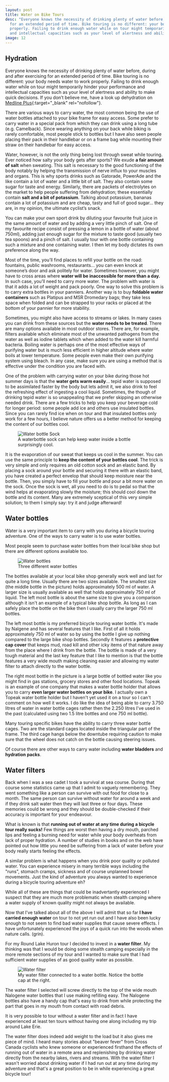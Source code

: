 ```yaml
---
layout: post
title: Water on Bike Tours
desc: "Everyone knows the necessity of drinking plenty of water before, during and after exercising 
  for an extended period of time. Bike touring is no different: your body needs water to work 
  properly. Failing to drink enough water while on tour might temporarily hinder your performance 
  and intellectual capacities such as your level of alertness and ability to make quick decisions."
image: 12
---
```



## Hydration
Everyone knows the necessity of drinking plenty of water before, during and after exercising 
for an extended period of time. Bike touring is no different: your body needs water to work 
properly. Failing to drink enough water while on tour might temporarily hinder your performance 
and intellectual capacities such as your level of alertness and ability to make quick decisions.
If you don’t believe me, have a look up dehydration on 
 [Medline Plus](http://www.nlm.nih.gov/medlineplus/ency/article/000982.htm){:target="_blank" rel="nofollow"}.

<!-- more -->

There are various ways to carry water, the most common being the use of water bottles attached 
to your bike frame for easy access. Some prefer to carry water in a special pack from which they 
can drink using a long tube (e.g. Camelback). Since wearing anything on your back while biking 
is rarely comfortable, most people stick to bottles but I have also seen people placing their 
pack in their handlebar or on a frame bag while mounting their straw on their handlebar for easy access.

Water, however, is not the only thing being lost through sweat while touring. Ever noticed how 
salty your body gets after sports? We exude **a fair amount of salt** when sweating. This salt is 
necessary to the good functioning of the body notably by helping the transmission of nerve 
influx to your muscles and organs. This is why sports drinks such as Gatorade, PowerAde and 
the like contain a lot of water and a little bit of salt. They also contain some sugar for 
taste and energy. Similarly, there are packets of electrolytes on the market to help people 
suffering from dehydration; these essentially contain **salt and a bit of potassium**. 
Talking about potassium, bananas contain a lot of potassium and are cheap, tasty and full of good sugar… 
they are, in my opinion, the ultimate cyclist’s snack.

You can make your own sport drink by diluting your favourite fruit juice in the same amount of water and 
by adding a very little pinch of salt. One of my favourite recipe consist of pressing a lemon in a bottle 
of water (about 750ml), adding just enough sugar for the mixture to taste good (usually two tea spoons) 
and a pinch of salt. I usually tour with one bottle containing such a mixture and one containing water. 
I then let my body dictates its own preference along the way.

Most of the time, you’ll find places to refill your bottle on the road: fountains, public washrooms, 
restaurants… you can even knock at someone’s door and ask politely for water. Sometimes however, you 
might have to cross areas where **water will be inaccessible for more than a day.** In such case, 
you’ll need to carry more water. The problem with water is that it adds a lot of weight and pack poorly. 
One way to solve this problem is to carry extra bottles in your panniers. Another way is to buy **foldable 
water containers** such as Platipus and MSR Dromedary bags; they take less space when folded and can be 
strapped to your racks or placed at the bottom of your pannier for more stability.

Sometimes, you might also have access to streams or lakes. In many cases you can drink from these sources 
but the **water needs to be treated**. There are many options available in most outdoor stores. There are, 
for example, filters available which eliminate most of the unwanted pathogens from the water as well as 
iodine tablets which when added to the water kill harmful bacteria. Boiling water is perhaps one of the 
most effective ways of purifying water but is much less efficient in higher altitude where water boils 
at lower temperature. Some people even make their own purifying system using bleach. In any case, make 
sure you are using a method that is effective under the condition you are faced with.

One of the problem with carrying water on your bike during those hot summer days is that the **water gets 
warm easily**… tepid water is supposed to be assimilated faster by the body but lets admit it, we also 
drink to feel the refreshing effect of ingesting a cool liquid. Sometimes, the though of drinking tepid 
water is so unappealing that we prefer skipping an otherwise needed drink. There are a few tricks to help 
you keep your beverage cold for longer period: some people add ice and others use insulated bottles. 
Since you can rarely find ice when on tour and that insulated bottles only work for a few hours, 
I believe nature offers us a better method for keeping the content of our bottles cool.

<figure>  
  <img src = "/public/images/{{page.slug}}/WaterbottleSock.jpg"  alt = "Water bottle Sock" />
  <figcaption>A waterbottle sock can help keep water inside a bottle surprisingly cool.</figcaption>
</figure>

It is the evaporation of our sweat that keeps us cool in the summer. You can use the same principle 
to **keep the content of your bottles cool**. The trick is very simple and only requires an old cotton 
sock and an elastic band. By placing a sock around your bottle and securing it there with an elastic 
band, you have created a perfect envelop that should keep moisture near the bottle. Then, you simply 
have to fill your bottle and pour a bit more water on the sock. Once the sock is wet, all you need to 
do is to pedal so that the wind helps at evaporating slowly the moisture; this should cool down the 
bottle and its content. Many are extremely sceptical of this very simple solution; to them 
I simply say: try it and judge afterward!


## Water bottles

Water is a very important item to carry with you during a bicycle touring adventure. 
One of the ways to carry water is to use water bottles.

Most people seem to purchase water bottles from their local bike shop but there are different options available too.

<figure>  
  <img src = "/public/images/{{page.slug}}/Waterbottles.jpg"  alt = "Water bottles" />
  <figcaption>Three different water bottles</figcaption>
</figure>

The bottles available at your local bike shop generally work well and last for quite a long time. 
Usually there are two sizes available. The smallest size (the middle bottle in the picture) 
holds approximately 500 ml of water. A larger size is usually available as well that holds approximately 750 ml of liquid. 
The left most bottle is about the same size to give you a comparison although it isn't an example 
of a typical bike shop bottle. As long as I can safely place the bottle on the bike then I usually carry the larger 750 ml bottles.

The left most bottle is my preferred bicycle touring water bottle. It's made by Nalgene and has 
several features that I like. First of all it holds approximately 750 ml of water so by using the 
bottle I give up nothing compared to the large bike shop bottles. Secondly it features a **protective 
cap cover** that keeps mud, road kill and other icky items of that nature away from the place where 
I drink from the bottle. The bottle is made of a very tough material and the last key feature that 
I like to mention is that the bottle features a very wide mouth making cleaning easier and allowing 
my water filter to attach directly to the water bottle.

The right most bottle in the picture is a large bottle of bottled water like you might find in gas 
stations, grocery stores and other food locations. Topeak is an example of one company that makes a 
water bottle holder that allows you to carry **even larger water bottles on your bike**. I actually own a 
Topeak water bottle holder but I haven't yet used it on a tour so I can't comment on how well it works. 
I do like the idea of being able to carry 3.750 litres of water in water bottle cages rather then the 2.250 
litres I've used in the past (calculated using two 1.5 litre bottles and one 750 ml bottle).

Many touring specific bikes have the ability to carry three water bottle cages. Two are the standard 
cages located inside the triangular part of the frame. The third cage hangs below the downtube 
requiring caution to make sure that the wheel does not catch on the bottle causing steering issues.

Of course there are other ways to carry water including **water bladders** and **hydration packs**. 


## Water filters
Back when I was a sea cadet I took a survival at sea course. During that course some statistics 
came up that I admit to vaguely remembering. They went something like a person can survive with out 
food for close to a month. The same person can survive without water for around a week and if they 
drink salt water then they will last three or four days. These memories could be wrong and they should 
be double-checked if their accuracy is important for your endeavour.

What is known is that **running out of water at any time during a bicycle tour really sucks!** 
Few things are worst then having a dry mouth, parched lips and feeling a burning need for water 
while your body overheats from lack of proper hydration. A number of studies in books and on the 
web have pointed out how little you need be suffering from a lack of water before your body really 
starts feeling the effects.

A similar problem is what happens when you drink poor quality or polluted water. You can experience 
misery in many terrible ways including the "runs", stomach cramps, sickness and of course unplanned 
bowel movements. Just the kind of adventure you always wanted to experience during a bicycle touring adventure eh?

While all of these are things that could be inadvertantly experienced I suspect that they are much 
more problematic when stealth camping where a water supply of known quality might not always be available.

Now that I've talked about all of the above I will admit that so far **I have carried enough water** on 
tour to not yet run out and I have also been lucky enough to not seem to find bad water supplies that 
cause severe effects. I have unfortunately experienced the joys of a quick run into the woods when 
nature calls. (grin).

For my Round Lake Huron tour I decided to invest in a **water filter**. My thinking was that 
I would be doing some stealth camping especially in the more remote sections of my tour and 
I wanted to make sure that I had sufficient water supplies of as good quality water as possible.

<figure>  
  <img src = "/public/images/{{page.slug}}/WaterFilter.jpg"  alt = "Water filter" />
  <figcaption>My water filter connected to a water bottle. Notice the bottle cap at the right.</figcaption>
</figure>

The water filter I selected will screw directly to the top of the wide mouth Nalogene water bottles 
that I use making refilling easy. The Nalogene bottles also have a handy cap that's easy to drink from 
while protecting the part that goes in my mouth from contact with road debris.

It is very possible to tour without a water filter and in fact I have experienced at least ten tours 
without having one along including my trip around Lake Erie.

The water filter does indeed add weight to the load but it also gives me piece of mind. I heard many 
stories about "beaver fever" from Cross Canada cyclists who knew someone or experienced firsthand the 
effects of running out of water in a remote area and replenishing by drinking water directly from the 
nearby lakes, rivers and streams. With the water filter I wasn't worried about drinking water if I had 
run out at any time during my adventure and that's a great position to be in while experiencing a 
great bicycle tour!

